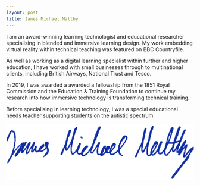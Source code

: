 ```yaml
---
layout: post
title: James Michael Maltby
---
```


I am an award-winning learning technologist and educational researcher specialising in blended and immersive learning design. My work embedding virtual reality within technical teaching was featured on BBC Countryfile. 

As well as working as a digital learning specialist within further and higher education, I have worked with small businesses through to multinational clients, including British Airways, National Trust and Tesco.

In 2019, I was awarded a awarded a fellowship from the 1851 Royal Commission and the Education & Training Foundation to continue my research into how immersive technology is transforming technical training. 

Before specialising in learning technology, I was a special educational needs teacher supporting students on the autistic spectrum.

![signature](/sign.png "James Michael Maltby")
